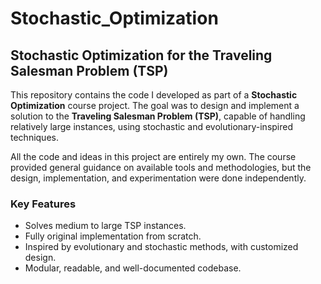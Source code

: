 # Stochastic_Optimization

## Stochastic Optimization for the Traveling Salesman Problem (TSP)

This repository contains the code I developed as part of a **Stochastic Optimization** course project. The goal was to design and implement a solution to the **Traveling Salesman Problem (TSP)**, capable of handling relatively large instances, using stochastic and evolutionary-inspired techniques.

All the code and ideas in this project are entirely my own. The course provided general guidance on available tools and methodologies, but the design, implementation, and experimentation were done independently.

### Key Features

- Solves medium to large TSP instances.
- Fully original implementation from scratch.
- Inspired by evolutionary and stochastic methods, with customized design.
- Modular, readable, and well-documented codebase.
